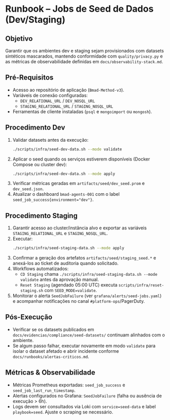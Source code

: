 # Runbook – Jobs de Seed de Dados (Dev/Staging)

## Objetivo
Garantir que os ambientes dev e staging sejam provisionados com datasets sintéticos mascarados, mantendo conformidade com `quality/privacy.py` e as métricas de observabilidade definidas em `docs/observability-stack.md`.

## Pré-Requisitos
- Acesso ao repositório de aplicação (`Bmad-Method-v3`).
- Variáveis de conexão configuradas:
  - `DEV_RELATIONAL_URL` / `DEV_NOSQL_URL`
  - `STAGING_RELATIONAL_URL` / `STAGING_NOSQL_URL`
- Ferramentas de cliente instaladas (`psql` e `mongoimport` ou `mongosh`).

## Procedimento Dev
1. Validar datasets antes da execução:
   ```bash
   ./scripts/infra/seed-dev-data.sh --mode validate
   ```
2. Aplicar o seed quando os serviços estiverem disponíveis (Docker Compose ou cluster dev):
   ```bash
   ./scripts/infra/seed-dev-data.sh --mode apply
   ```
3. Verificar métricas geradas em `artifacts/seed/dev_seed.prom` e `dev_seed.json`.
4. Atualizar o dashboard `bmad-agents-001` com o label `seed_job_success{environment="dev"}`.

## Procedimento Staging
1. Garantir acesso ao cluster/instância alvo e exportar as variáveis `STAGING_RELATIONAL_URL` e `STAGING_NOSQL_URL`.
2. Executar:
   ```bash
   ./scripts/infra/seed-staging-data.sh --mode apply
   ```
3. Confirmar a geração dos artefatos `artifacts/seed/staging_seed.*` e anexá-los ao ticket de auditoria quando solicitado.
4. Workflows automatizados:
   - `CD Staging` chama `./scripts/infra/seed-staging-data.sh --mode validate` antes da aprovação manual.
   - `Reset Staging` (agendado 05:00 UTC) executa `scripts/infra/reset-staging.sh` com `SEED_MODE=validate`.
5. Monitorar o alerta `SeedJobFailure` (ver `grafana/alerts/seed-jobs.yaml`) e acompanhar notificações no canal `#platform-ops`/PagerDuty.

## Pós-Execução
- Verificar se os datasets publicados em `docs/evidencias/compliance/seed-datasets/` continuam alinhados com o ambiente.
- Se algum passo falhar, executar novamente em modo `validate` para isolar o dataset afetado e abrir incidente conforme `docs/runbooks/alertas-criticos.md`.

## Métricas & Observabilidade
- Métricas Prometheus exportadas: `seed_job_success` e `seed_job_last_run_timestamp`.
- Alertas configurados no Grafana: `SeedJobFailure` (falha ou ausência de execução > 6h).
- Logs devem ser consultados via Loki com `service=seed-data` e label `playbook=seed`. Ajuste o scraping se necessário.
